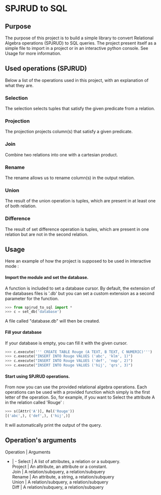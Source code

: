 # SPJRUD to SQL

## Purpose
The purpose of this project is to build a simple library to convert Relational Algebra operations (SPJRUD) to SQL queries. The project present itself as a simple file to import in a project or in an interactive python console. See Usage for more information.

## Used operations (SPJRUD)
Below a list of the operations used in this project, with an explanation of what they are.

### Selection
The selection selects tuples that satisfy the given predicate from a relation.

### Projection
The projection projects column(s) that satisfy a given predicate.

### Join
Combine two relations into one with a cartesian product.

### Rename
The rename allows us to rename column(s) in the output relation.

### Union
The result of the union operation is tuples, which are present in at least one of both relation.

### Difference
The result of set difference operation is tuples, which are present in one relation but are not in the second relation.

## Usage

Here an example of how the project is supposed to be used in interactive mode : 

#### Import the module and set the database.
A function is included to set a database cursor. By default, the extension of the databases files is '.db' but you can set a custom extension as a second parameter for the function.

```python
>>> from spjrud_to_sql import *
>>> c = set_db('database')
```
A file called "database.db" will then be created.
#### Fill your database
If your database is empty, you can fill it with the given cursor.
```python
>>> c.execute(''' CREATE TABLE Rouge (A TEXT, B TEXT, C NUMERIC)''')
>>> c.execute("INSERT INTO Rouge VALUES ('abc', 'klm', 1)")
>>> c.execute("INSERT INTO Rouge VALUES ('def', 'nop', 2)")
>>> c.execute("INSERT INTO Rouge VALUES ('hij', 'qrs', 3)")
```
#### Start using SPJRUD operations.
From now you can use the provided relational algebra operations. Each operations can be used with a provided function which simply is the first letter of the operation. So, for example, if you want to Select the attribute A in the relation called 'Rouge' :
```python
>>> s([Attr('A')], Rel('Rouge'))
[('abc',), ('def',), ('hij',)]
```
It will automatically print the output of the query.

## Operation's arguments

Operation | Arguments  
- | -
Select | A list of attributes, a relation or a subquery.  
Project | An attribute, an attribute or a constant.  
Join | A relation/subquery, a relation/subquery  
Rename | An attribute, a string, a relation/subquery  
Union | A relation/subquery, a relation/subquery  
Diff |  A relation/subquery, a relation/subquery
